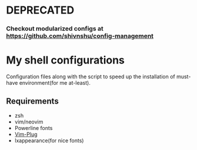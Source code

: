 # DEPRECATED
### Checkout modularized configs at https://github.com/shivnshu/config-management
# My shell configurations
Configuration files along with the script to speed up the installation of must-have environment(for me at-least).

## Requirements
* zsh
* vim/neovim
* Powerline fonts
* [Vim-Plug](https://github.com/junegunn/vim-plug#installation)
* lxappearance(for nice fonts)
